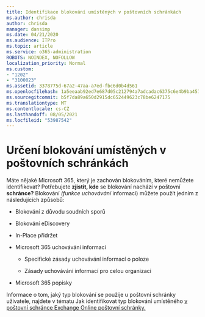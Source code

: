 ```yaml
---
title: Identifikace blokování umístěných v poštovních schránkách
ms.author: chrisda
author: chrisda
manager: dansimp
ms.date: 04/21/2020
ms.audience: ITPro
ms.topic: article
ms.service: o365-administration
ROBOTS: NOINDEX, NOFOLLOW
localization_priority: Normal
ms.custom:
- "1202"
- "3100023"
ms.assetid: 3378775d-67a2-47aa-a7ed-fbc6d0b4d561
ms.openlocfilehash: 1a5eeaab92ed7e687d05c212794a7adcadac6375c6e4b9ba4578835d9a9b9ef5
ms.sourcegitcommit: b5f7da89a650d2915dc652449623c78be6247175
ms.translationtype: MT
ms.contentlocale: cs-CZ
ms.lasthandoff: 08/05/2021
ms.locfileid: "53987542"
---
```

# <a name="identify-holds-placed-on-mailboxes"></a>Určení blokování umístěných v poštovních schránkách

Máte nějaké Microsoft 365, který je  zachován blokováním,  které nemůžete identifikovat? Potřebujete **zjistit, kde** se blokování nachází v poštovní **schránce?** Blokování *(funkce uchovávání* informací) můžete použít jedním z následujících způsobů:
  
- Blokování z důvodu soudních sporů

- Blokování eDiscovery

- In-Place přidržet

- Microsoft 365 uchovávání informací 

  - Specifické zásady uchovávání informací o poloze

  - Zásady uchovávání informací pro celou organizaci

- Microsoft 365 popisky

Informace o tom, jaký typ blokování se použije u poštovní schránky uživatele, najdete v tématu Jak identifikovat typ blokování umístěného [v poštovní schránce Exchange Online poštovní schránky.](https://docs.microsoft.com/microsoft-365/compliance/identify-a-hold-on-an-exchange-online-mailbox)
